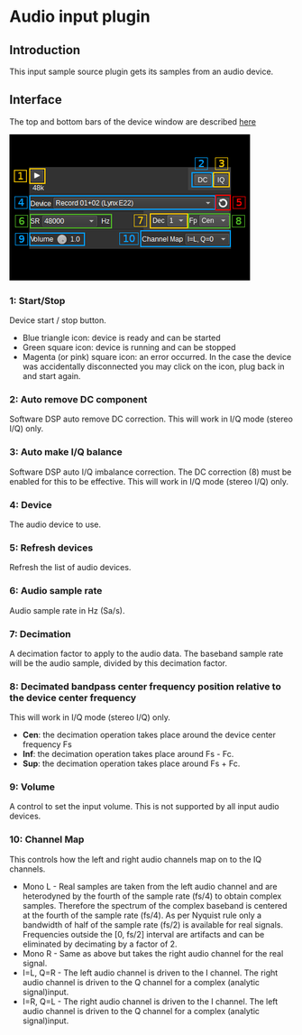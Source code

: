 <h1>Audio input plugin</h1>

<h2>Introduction</h2>

This input sample source plugin gets its samples from an audio device.

<h2>Interface</h2>

The top and bottom bars of the device window are described [here](../../../sdrgui/device/readme.md)

![Audio input plugin GUI](../../../doc/img/AudioInput_plugin.png)

<h3>1: Start/Stop</h3>

Device start / stop button.

  - Blue triangle icon: device is ready and can be started
  - Green square icon: device is running and can be stopped
  - Magenta (or pink) square icon: an error occurred. In the case the device was accidentally disconnected you may click on the icon, plug back in and start again.

<h3>2: Auto remove DC component</h3>

Software DSP auto remove DC correction. This will work in I/Q mode (stereo I/Q) only.

<h3>3: Auto make I/Q balance</h3>

Software DSP auto I/Q imbalance correction. The DC correction (8) must be enabled for this to be effective. This will work in I/Q mode (stereo I/Q) only.

<h3>4: Device</h3>

The audio device to use.

<h3>5: Refresh devices</h3>

Refresh the list of audio devices.

<h3>6: Audio sample rate</h3>

Audio sample rate in Hz (Sa/s).

<h3>7: Decimation</h3>

A decimation factor to apply to the audio data. The baseband sample rate will be the audio sample, divided by this decimation factor.

<h3>8: Decimated bandpass center frequency position relative to the device center frequency</h3>

This will work in I/Q mode (stereo I/Q) only.

  - **Cen**: the decimation operation takes place around the device center frequency Fs
  - **Inf**: the decimation operation takes place around Fs - Fc.
  - **Sup**: the decimation operation takes place around Fs + Fc.

<h3>9: Volume</h3>

A control to set the input volume. This is not supported by all input audio devices.

<h3>10: Channel Map</h3>

This controls how the left and right audio channels map on to the IQ channels.

* Mono L - Real samples are taken from the left audio channel and are heterodyned by the fourth of the sample rate (fs/4) to obtain complex samples. Therefore the spectrum of the complex baseband is centered at the fourth of the sample rate (fs/4). As per Nyquist rule only a bandwidth of half of the sample rate (fs/2) is available for real signals. Frequencies outside the [0, fs/2] interval are artifacts and can be eliminated by decimating by a factor of 2.
* Mono R - Same as above but takes the right audio channel for the real signal.
* I=L, Q=R - The left audio channel is driven to the I channel. The right audio channel is driven to the Q channel for a complex (analytic signal)input.
* I=R, Q=L - The right audio channel is driven to the I channel. The left audio channel is driven to the Q channel for a complex (analytic signal)input.

